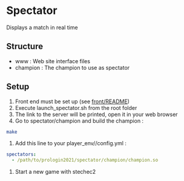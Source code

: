 # Spectator
Displays a match in real time

## Structure
- www : Web site interface files
- champion : The champion to use as spectator

## Setup
1. Front end must be set up (see [front/README](../front/README.md))
1. Execute launch_spectator.sh from the root folder
1. The link to the server will be printed, open it in your web browser
1. Go to spectator/champion and build the champion :
```sh
make
```
1. Add this line to your player_env/<language>/config.yml :
```yaml
spectators:
  - /path/to/prologin2021/spectator/champion/champion.so
```
1. Start a new game with stechec2

